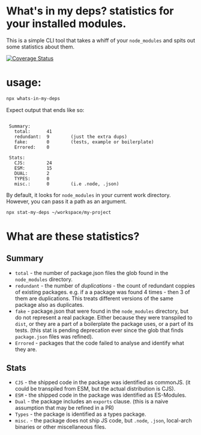 # What's in my deps? statistics for your installed modules.

This is a simple CLI tool that takes a whiff of your `node_modules` and spits out some statistics about them.

[![Coverage Status](https://coveralls.io/repos/github/osher/whats-in-my-deps/badge.svg?branch=main)](https://coveralls.io/github/osher/whats-in-my-deps?branch=main)

# usage: 
```sh
npx whats-in-my-deps
```

Expect output that ends like so:
```

 Summary:
   total:      41
   redundant:  9        (just the extra dups)
   fake:       0        (tests, example or boilerplate)
   Errored:    0

 Stats:
   CJS:        24
   ESM:        15
   DUAL:       2
   TYPES:      0
   misc.:      0        (i.e .node, .json)

```

By default, it looks for `node_modules` in your current work directory.
However, you can  pass it a path as an argument.

```sh
npx stat-my-deps ~/workspace/my-project
```

# What are these statistics?

## Summary
* `total` - the number of package.json files the glob found in the `node_modules` directory.
* `redundant` - the number of *duplications* - the count of redundant coppies of existing packages. 
  e.g. if a a package was found 4 times - then 3 of them are duplications. This treats different versions of the same package also as duplicates.
* `fake` - package.json that were found in the `node_modules` directory, but do not represent a real package. Either because they were transpiled to `dist`, or they are a part of a boilerplate the package uses, or a part of its tests. (this stat is pending deprecation ever since the glob that finds `package.json` files was refined).
* `Errored` - packages that the code failed to analyse and identify what they are.

## Stats
* `CJS` - the shipped code in the package was identified as commonJS. (it could be transpiled from ESM, but the actual distribution is CJS).
* `ESM` - the shipped code in the package was identified as ES-Modules.
* `Dual` - the package includes an `exports` clause. (this is a naive assumption that may be refined in a PR)
* `Types` - the package is identified as a types package.
* `misc.` - the package does not ship JS code, but `.node`, `.json`, local-arch binaries or other miscellaneous files. 